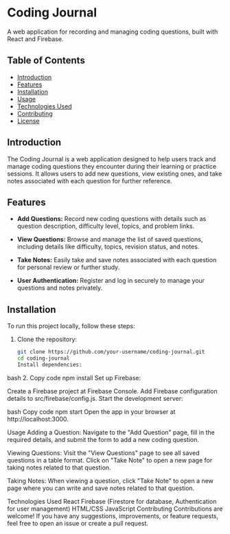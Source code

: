 # Coding Journal

A web application for recording and managing coding questions, built with React and Firebase.

## Table of Contents

- [Introduction](#introduction)
- [Features](#features)
- [Installation](#installation)
- [Usage](#usage)
- [Technologies Used](#technologies-used)
- [Contributing](#contributing)
- [License](#license)

## Introduction

The Coding Journal is a web application designed to help users track and manage coding questions they encounter during their learning or practice sessions. It allows users to add new questions, view existing ones, and take notes associated with each question for further reference.

## Features

- **Add Questions:** Record new coding questions with details such as question description, difficulty level, topics, and problem links.
  
- **View Questions:** Browse and manage the list of saved questions, including details like difficulty, topics, revision status, and notes.
  
- **Take Notes:** Easily take and save notes associated with each question for personal review or further study.
  
- **User Authentication:** Register and log in securely to manage your questions and notes privately.

## Installation

To run this project locally, follow these steps:

1. Clone the repository:
   ```bash
   git clone https://github.com/your-username/coding-journal.git
   cd coding-journal
   Install dependencies:

bash
2. Copy code
npm install
Set up Firebase:

Create a Firebase project at Firebase Console.
Add Firebase configuration details to src/firebase/config.js.
Start the development server:

bash
Copy code
npm start
Open the app in your browser at http://localhost:3000.

Usage
Adding a Question: Navigate to the "Add Question" page, fill in the required details, and submit the form to add a new coding question.

Viewing Questions: Visit the "View Questions" page to see all saved questions in a table format. Click on "Take Note" to open a new page for taking notes related to that question.

Taking Notes: When viewing a question, click "Take Note" to open a new page where you can write and save notes related to that question.

Technologies Used
React
Firebase (Firestore for database, Authentication for user management)
HTML/CSS
JavaScript
Contributing
Contributions are welcome! If you have any suggestions, improvements, or feature requests, feel free to open an issue or create a pull request.

